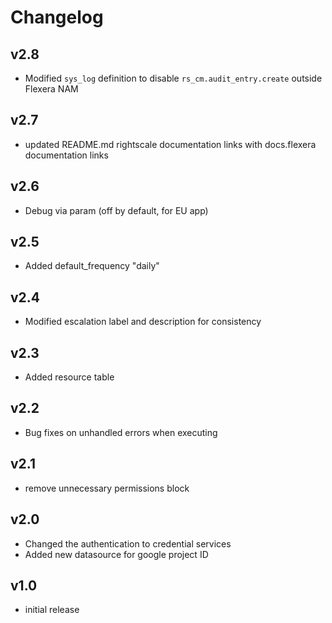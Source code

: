 # Changelog

## v2.8

- Modified `sys_log` definition to disable `rs_cm.audit_entry.create` outside Flexera NAM

## v2.7

- updated README.md rightscale documentation links with docs.flexera documentation links

## v2.6

- Debug via param (off by default, for EU app)

## v2.5

- Added default_frequency "daily"

## v2.4

- Modified escalation label and description for consistency

## v2.3

- Added resource table

## v2.2

- Bug fixes on unhandled errors when executing

## v2.1

- remove unnecessary permissions block

## v2.0

- Changed the authentication to credential services
- Added new datasource for google project ID

## v1.0

- initial release
